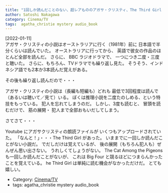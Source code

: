 ```yaml
---
title: "1回しか読んだことのない、超レアもののアガサ・クリスティ、The Third Girl の朗読を聞いている；筋を覚えていないクリスティは嬉しい"
author: Satoshi Nakagawa
category: Cinema/TV
tags:  agatha_christie mystery audio_book
---
```


[2022-01-11]  
 アガサ・クリスティの小説はオーストラリアに行く（1981年）前に
日本語で半分くらいは読んでいた。
オーストラリアに行ってから、
英語で彼女の作品のほとんど全部を読んだ。
さらに、
BBC ラジオドラマで、
一つにつき二度・三度と聴いた。
さらに、もちろん、TVドラマでも繰り返し見た。
そうそう、インドネシア語でも2本か3本読んだ覚えがある。

 その後も繰り返し読んだので・・・

 アガサ・クリスティの小説は（長編も短編も）どれも
最低で3回程度は読んで（あるいは聴いて／見て）いる。
ぼくは推理小説を二度たのしめる、という特技をもっている。
犯人を忘れてしまうのだ。
しかし、3度も読むと、
冒頭を読むだけで、
筋の展開・
犯人まで全部おもいだしてしまう。

 さてさて・・・

 Youtube にアガサクリスティの朗読ファイルが
いくつもアップロードされていた。
「なんと！」・・・The Third Girl があった。
いままでに一回しか読んだことがない小説だ。
でだしだけは覚えているが、
後の展開（もちろん犯人も）ぜんぜん思い出さない。
うれしくてしょうがない。
The Cat Among the Pigeons も一回しか読んだことがないが、
これは Big Four と競るほどにつまらんかったことを覚えている。
he Third Girl は単純に読む機会がなかっただけだ。
とても嬉しい。

- Category: [Cinema/TV](/categories.html#Cinema/TV)
- tags:  agatha_christie mystery audio_book

